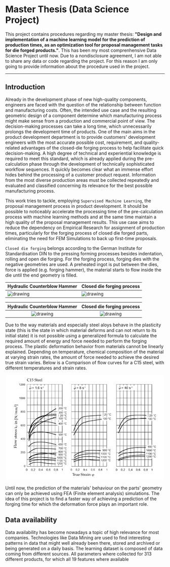 # Master Thesis (Data Science Project)

This project contains procedures regarding my master thesis: **"Design and implementation of a machine learning model for the prediction of production times, as an optimization tool for proposal management tasks for die forged products."**. This has been my most comprenhensive Data Science Project until now. Due to a nondisclosure agreement, I am not able to share any data or code regarding the project. For this reason I am only going to provide information about the procedure used in the project.

---
## Introduction 

Already in the development phase of new high-quality components, engineers are faced with the question of the relationship between function and manufacturing costs. Often, the intended use case and the resulting geometric design of a component determine which manufacturing process might make sense from a production and commercial point of view. The decision-making processes can take a long time, which unnecessarily prolongs the development time of products. One of the main aims in the product development department is to provide customers' development engineers with the most accurate possible cost, requirement, and quality-related advantages of the closed-die forging process to help facilitate quick decision-making. 
A high degree of technical and experiential knowledge is required to meet this standard, which is already applied during the pre-calculation phase through the development of technically sophisticated workflow sequences. It quickly becomes clear what an immense effort hides behind the processing of a customer product request. Information from the most diverse production areas must be collected repeatedly and evaluated and classified concerning its relevance for the best possible manufacturing process. 

This work tries to tackle, employing `Supervised Machine Learning`, the proposal management process in product development. It should be possible to noticeably accelerate the processing time of the pre-calculation process with machine learning methods and at the same time maintain a high quality of the proposal management results. This use case aims to reduce the dependency on Empirical Research for assignment of production times, particularly for the forging process of closed die forged parts, eliminating the need for FEM Simulations to back up first-time proposals.

`Closed die forging` belongs according to the German Institute for Standardisation DIN to the pressing forming processes besides indentation, rolling and open die forging. For the forging process, forging dies with the negative geometries are used. A preheated ingot is put between the dies, force is applied (e.g. forging hammer), the material starts to flow inside the die until the end geometry is filled. 


<table>
<thead>
  <tr>
    <th>Hydraulic Counterblow Hammer</th>
    <th>Closed die forging process</th>
  </tr>
</thead>
<tbody>
  <tr>
    <td><img src="https://www.dango-dienenthal.de/fileadmin/user_upload/applications/close-die-forging/DD-Gesenkschmiede_1.jpg" alt="drawing" width="300"/></td>
    <td><img src="https://slideplayer.org/slide/1343508/3/images/12/Gesenkschmieden-Prinzipdarstellung%3A.jpg" alt="drawing" width="300"/></td>
  </tr>
</tbody>
</table>


Hydraulic Counterblow Hammer          |  Closed die forging process
:-------------------------:|:-------------------------:
<img src="https://www.dango-dienenthal.de/fileadmin/user_upload/applications/close-die-forging/DD-Gesenkschmiede_1.jpg" alt="drawing" width="300"/>  |  <img src="https://slideplayer.org/slide/1343508/3/images/12/Gesenkschmieden-Prinzipdarstellung%3A.jpg" alt="drawing" width="300"/>




Due to the way materials and especially steel aloys behave in the plasticity state (this is the state in which material deforms and can not return to its initial state) it is not possible using a generalized formula to calculate the required amount of energy and force needed to perform the forging process. The plastic deformation behavior from materials cannot be linearly explained. Depending on temperature, chemical composition of the material at varying strain rates, the amount of force needed to achieve the desired true strain varies. Below is a Comparison of flow curves for a C15 steel, with different temperatures and strain
rates.  

<p align="center">
    <img src="2021-09-29-14-26-06.png" alt="drawing" width="500"/>
</p>

Until now, the prediction of the materials' behaviour on the parts' geometry can only be achieved using FEA (Finite element analysis) simulations. The idea of this project is to find a faster way of achieving a prediction of the forging time for which the deformation force plays an important role. 


## Data availability

Data availability has become nowadays a topic of high relevance for most companies. Technologies like Data Mining are used to find interesting patterns in data that might well already been there, stored and archived or being generated on a daily basis. The learning dataset is composed of data coming from different sources. All parameters where collected for 313 different products, for which all 19 features
where available
